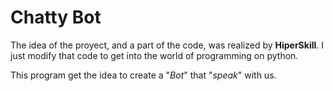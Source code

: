 # Chatty Bot

The idea of the proyect, and a part of the  code, was realized by **HiperSkill**. I just modify that code to get into the world of programming on python.

This program get the idea to create a "_Bot_" that "_speak_" with us.
